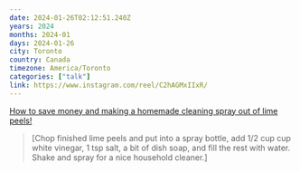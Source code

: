 ```yaml
---
date: 2024-01-26T02:12:51.240Z
years: 2024
months: 2024-01
days: 2024-01-26
city: Toronto
country: Canada
timezone: America/Toronto
categories: ["talk"]
link: https://www.instagram.com/reel/C2hAGMxIIxR/
---
```

[How to save money and making a homemade cleaning spray out of lime peels!](https://www.instagram.com/reel/C2hAGMxIIxR/)

> [Chop finished lime peels and put into a spray bottle, add 1/2 cup cup white vinegar, 1 tsp salt, a bit of dish soap, and fill the rest with water. Shake and spray for a nice household cleaner.]
